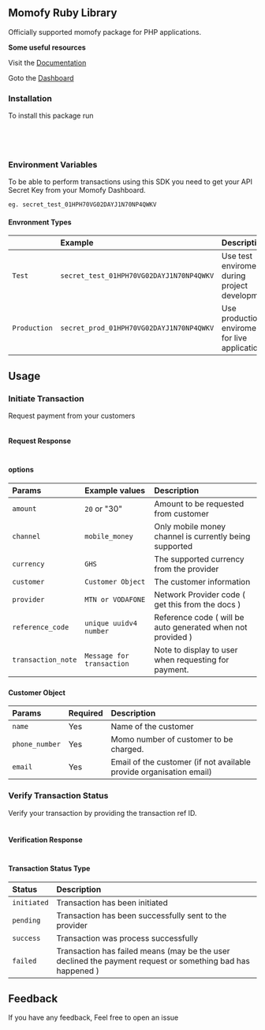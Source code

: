 
## Momofy Ruby Library 

Officially supported momofy package for PHP applications.


**Some useful resources**

Visit the [Documentation](https://momofy.readme.io/)

Goto the  [Dashboard](https://app.momofy.com/)






### Installation

To install this package run

```bash
  
```
```bash
  
```


### Environment Variables

To be able to perform transactions using this SDK you need to get your API Secret Key from your Momofy Dashboard.

`eg. secret_test_01HPH70VG02DAYJ1N70NP4QWKV`




#### Envronment Types


|  | Example     | Description                       |
| :-------- | :------- | :-------------------------------- |
| `Test`      | `secret_test_01HPH70VG02DAYJ1N70NP4QWKV` | Use test enviroment during project development |
| `Production`      | `secret_prod_01HPH70VG02DAYJ1N70NP4QWKV` | Use production enviroment for live application |



## Usage



### Initiate Transaction

Request payment from your customers

```ruby


```


#### Request Response

```ruby


```
###
#### options


|  Params |   Example values  | Description                       |
| :-------- | :------- | :-------------------------------- |
| `amount`      | `20` or "30" | Amount to be requested from customer |
| `channel`      | `mobile_money` | Only mobile money channel is currently being supported |
| `currency`      | `GHS` | The supported currency from the provider |    
| `customer`      | `Customer Object`  | The customer information|   
| `provider`      | `MTN or VODAFONE`  | Network Provider code ( get this from the docs )|  
| `reference_code`      | `unique uuidv4 number`  | Reference code ( will be auto generated when not provided )|  
| `transaction_note`      | `Message for transaction`  |Note to display to user when requesting for payment.| 

###
#### Customer Object

|  Params |   Required  | Description                       |
| :-------- | :------- | :-------------------------------- |
| `name`      | Yes | Name of the customer |
| `phone_number`      | Yes | Momo number of customer to be charged. |
| `email`      | Yes | Email of the customer (if not available provide organisation email)|




### Verify Transaction Status

Verify your transaction by providing the transaction ref ID. 

```ruby

```
###

#### Verification Response


```ruby


```

###

#### Transaction Status Type

|  Status |  Description                       |
| :-------- | :------- | 
| `initiated`      | Transaction has been initiated|
| `pending`      | Transaction has been successfully sent to the provider |
| `success`      | Transaction was process successfully|
| `failed`      | Transaction has failed means (may be the user declined the payment request or something bad has happened )|

## Feedback

If you have any feedback, Feel free to open an issue

